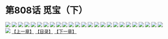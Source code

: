 # 第808话 觅宝（下）
![](https://mhpic.xiaomingtaiji.net/comic/D/斗破苍穹/第808话F1_262501/1.jpg-zymk.middle.webp)
![](https://mhpic.xiaomingtaiji.net/comic/D/斗破苍穹/第808话F1_262501/2.jpg-zymk.middle.webp)
![](https://mhpic.xiaomingtaiji.net/comic/D/斗破苍穹/第808话F1_262501/3.jpg-zymk.middle.webp)
![](https://mhpic.xiaomingtaiji.net/comic/D/斗破苍穹/第808话F1_262501/4.jpg-zymk.middle.webp)
![](https://mhpic.xiaomingtaiji.net/comic/D/斗破苍穹/第808话F1_262501/5.jpg-zymk.middle.webp)
![](https://mhpic.xiaomingtaiji.net/comic/D/斗破苍穹/第808话F1_262501/6.jpg-zymk.middle.webp)
![](https://mhpic.xiaomingtaiji.net/comic/D/斗破苍穹/第808话F1_262501/7.jpg-zymk.middle.webp)
![](https://mhpic.xiaomingtaiji.net/comic/D/斗破苍穹/第808话F1_262501/8.jpg-zymk.middle.webp)
![](https://mhpic.xiaomingtaiji.net/comic/D/斗破苍穹/第808话F1_262501/9.jpg-zymk.middle.webp)
![](https://mhpic.xiaomingtaiji.net/comic/D/斗破苍穹/第808话F1_262501/10.jpg-zymk.middle.webp)
![](https://mhpic.xiaomingtaiji.net/comic/D/斗破苍穹/第808话F1_262501/11.jpg-zymk.middle.webp)
![](https://mhpic.xiaomingtaiji.net/comic/D/斗破苍穹/第808话F1_262501/12.jpg-zymk.middle.webp)
![](https://mhpic.xiaomingtaiji.net/comic/D/斗破苍穹/第808话F1_262501/13.jpg-zymk.middle.webp)
![](https://mhpic.xiaomingtaiji.net/comic/D/斗破苍穹/第808话F1_262501/14.jpg-zymk.middle.webp)
![](https://mhpic.xiaomingtaiji.net/comic/D/斗破苍穹/第808话F1_262501/15.jpg-zymk.middle.webp)
![](https://mhpic.xiaomingtaiji.net/comic/D/斗破苍穹/第808话F1_262501/16.jpg-zymk.middle.webp)
![](https://mhpic.xiaomingtaiji.net/comic/D/斗破苍穹/第808话F1_262501/17.jpg-zymk.middle.webp)
![](https://mhpic.xiaomingtaiji.net/comic/D/斗破苍穹/第808话F1_262501/18.jpg-zymk.middle.webp)
![](https://mhpic.xiaomingtaiji.net/comic/D/斗破苍穹/第808话F1_262501/19.jpg-zymk.middle.webp)
![](https://mhpic.xiaomingtaiji.net/comic/D/斗破苍穹/第808话F1_262501/20.jpg-zymk.middle.webp)
![](https://mhpic.xiaomingtaiji.net/comic/D/斗破苍穹/第808话F1_262501/21.jpg-zymk.middle.webp)
![](https://mhpic.xiaomingtaiji.net/comic/D/斗破苍穹/第808话F1_262501/22.jpg-zymk.middle.webp)
![](https://mhpic.xiaomingtaiji.net/comic/D/斗破苍穹/第808话F1_262501/23.jpg-zymk.middle.webp)
![](https://mhpic.xiaomingtaiji.net/comic/D/斗破苍穹/第808话F1_262501/24.jpg-zymk.middle.webp)
![](https://mhpic.xiaomingtaiji.net/comic/D/斗破苍穹/第808话F1_262501/25.jpg-zymk.middle.webp)
![](https://mhpic.xiaomingtaiji.net/comic/D/斗破苍穹/第808话F1_262501/26.jpg-zymk.middle.webp)
[【上一章】](./811.md)
[【目录】](./README.md)
[【下一章】](./813.md)
